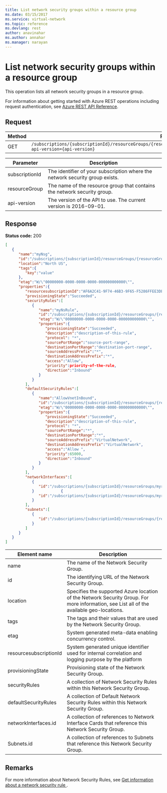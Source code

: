 ```yaml
---
title: List network security groups within a resource group
ms.date: 03/15/2017
ms.service: virtual-network
ms.topic: reference
ms.devlang: rest
author: anavinahar 
ms.author: annahar 
ms.manager: narayan
---
```

# List network security groups within a resource group

This operation lists all network security groups in a resource group.

For information about getting started with Azure REST operations including request authentication, see [Azure REST API Reference](../../../index.md).

## Request   
  
|Method|Request URI|  
|------------|-----------------|  
|GET|`/subscriptions/{subscriptionId}/resourceGroups/{resourceGroup}/providers/Microsoft.Network/networkSecurityGroups?api-version={api-version}`|  

| Parameter | Description |
| --------- | ----------- |
| subscriptionId | The identifier of your subscription where the network security group exists. |
| resourceGroup | The name of the resource group that contains the network security group. |
| api-version | The version of the API to use. The current version is 2016-09-01. | 
  

## Response  
 **Status code:** 200  
  
```json  
[   
   {   
      "name":"myNsg",  
      "id":"/subscriptions/{subscriptionId}/resourceGroups/{resourceGroupName}/providers/Microsoft.Network/networkSecurityGroups/myNsg",  
      "location":"North US",  
      "tags":{   
         "key":"value"  
      },  
      "etag":"W/\"00000000-0000-0000-0000-000000000000\"",  
      "properties":{   
         "resourcesubscriptionId":"AF6A2C41-9F74-46B3-9F65-F5286FFEE3DE",  
         "provisioningState":"Succeeded",  
         "securityRules":[   
            {   
               "name":"myNsRule",  
               "id":"/subscriptions/{subscriptionId}/resourceGroups/{resourceGroupName}/providers/Microsoft.Network/networkSecurityGroups/myNsg/securityRules/myNsRule",  
               "etag":"W/\"00000000-0000-0000-0000-000000000000\"",  
               "properties":{   
                  "provisioningState":"Succeeded",  
                  "description":"description-of-this-rule",  
                  "protocol": "*",  
                  "sourcePortRange":"source-port-range",  
                  "destinationPortRange":"destination-port-range",  
                  "sourceAddressPrefix":"*",  
                  "destinationAddressPrefix":"*",  
                  "access":"Allow",  
                  "priority":priority-of-the-rule,  
                  "direction":"Inbound"  
               }  
            }  
         ],  
         "defaultSecurityRules":[   
            {   
               "name":"AllowVnetInBound",  
               "id":"/subscriptions/{subscriptionId}/resourceGroups/{resourceGroupName}/providers/Microsoft.Network/networkSecurityGroups/myNsg/defaultSecurityRules/AllowVnetInBound",  
               "etag":"W/\"00000000-0000-0000-0000-000000000000\"",  
               "properties":{   
                  "provisioningState":"Succeeded",  
                  "description":"description-of-this-rule",  
                  "protocol": "*",  
                  "sourcePortRange":"*",  
                  "destinationPortRange":"*",  
                  "sourceAddressPrefix":"VirtualNetwork",  
                  "destinationAddressPrefix":"VirtualNetwork",  
                  "access":"Allow ",  
                  "priority":65000,  
                  "direction":"Inbound"  
               }  
            }  
         ],  
         "networkInterfaces":[   
            {   
               "id":"/subscriptions/{subscriptionId}/resourceGroups/myrg1/providers/Microsoft.Network/networkInterfaces/vm1nic1 "  
            }            {   
               "id":"/subscriptions/{subscriptionId}/resourceGroups/myrg1/providers/Microsoft.Network/networkInterfaces/vm1nic2"  
            }  
         ],  
         "subnets":[   
            {   
               "id":"/subscriptions/{subscriptionId}/resourceGroups/{resourceGroupName}/providers/Microsoft.Network/virtualNetworks/myvnet1/subnets/mysubnet1"  
            }  
         ]  
      }  
   }  
]  
```  
  
|Element name|Description|  
|------------------|-----------------|  
|name|The name of the Network Security Group.|  
|id|The identifying URL of the Network Security Group.|  
|location|Specifies the supported Azure location of the Network Security Group. For more information, see List all of the available geo-locations.|  
|tags|The tags and their values that are used by the Network Security Group.|  
|etag|System generated meta-data enabling concurrency control.|  
|resourcesubscriptionId|System generated unique identifier used for internal correlation and logging purpose by the platform|  
|provisioningState|Provisioning state of the Network Security Group.|  
|securityRules|A collection of Network Security Rules within this Network Security Group.|  
|defaultSecurityRules|A collection of Default Network Security Rules within this Network Security Group.|  
|networkInterfaces.id|A collection of references to Network Interface Cards that reference this Network Security Group.|  
|Subnets.id|A collection of references to Subnets that reference this Network Security Group.|  
  
## Remarks  
 For more information about Network Security Rules, see [Get information about a network security rule ](get-information-about-a-network-security-rule.md).
